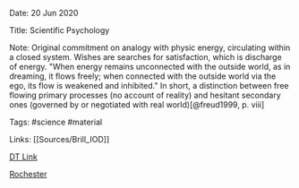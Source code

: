 Date: 20 Jun 2020

Title: Scientific Psychology

Note: Original commitment on analogy with physic energy, circulating within a closed system. Wishes are searches for satisfaction, which is discharge of energy. "When energy remains unconnected with the outside world, as in dreaming, it flows freely; when connected with the outside world via the ego, its flow is weakened and inhibited." In short, a distinction between free flowing primary processes (no account of reality) and hesitant secondary ones (governed by or negotiated with real world)[@freud1999, p. viii]

Tags: #science #material

Links: [[Sources/Brill_IOD]]

[DT Link](x-devonthink-item://ACDE5EDE-9FB3-46D1-88B0-280A7EF0E399)

[Rochester](https://www.rochester.edu)
